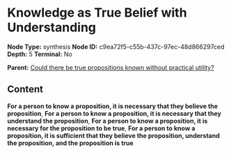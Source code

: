 # Knowledge as True Belief with Understanding

**Node Type:** synthesis
**Node ID:** c9ea72f5-c55b-437c-97ec-48d866297ced
**Depth:** 5
**Terminal:** No

**Parent:** [Could there be true propositions known without practical utility?](could-there-be-true-propositions-known-without-practical-utility-antithesis-55d7b8cd-549b-444d-bc79-20149793e0ee.md)

## Content

**For a person to know a proposition, it is necessary that they believe the proposition**, **For a person to know a proposition, it is necessary that they understand the proposition**, **For a person to know a proposition, it is necessary for the proposition to be true**, **For a person to know a proposition, it is sufficient that they believe the proposition, understand the proposition, and the proposition is true**
